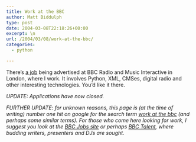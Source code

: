 ```yaml
---
title: Work at the BBC
author: Matt Biddulph
type: post
date: 2004-03-08T22:18:26+00:00
excerpt: \n
url: /2004/03/08/work-at-the-bbc/
categories:
  - python

---
```

There&#8217;s [a job][1] being advertised at BBC Radio and Music Interactive in London, where I work. It involves Python, XML, CMSes, digital radio and other interesting technologies. You&#8217;d like it there.

_UPDATE: Applications have now closed._

_FURTHER UPDATE: for unknown reasons, this page is (at the time of writing) number one hit on google for the search term [work at the bbc][2] (and perhaps some similar terms). For those who come here looking for work, I suggest you look at the [BBC Jobs site][3] or perhaps [BBC Talent][4], where budding writers, presenters and DJs are sought._

 [1]: https://www.bbc.co.uk/jobs/e73114.shtml
 [2]: https://www.google.com/search?hl=en&ie=UTF-8&oe=UTF-8&q=work+at+the+bbc&btnG=Google+Search
 [3]: https://www.bbc.co.uk/jobs/
 [4]: https://www.bbc.co.uk/talent/